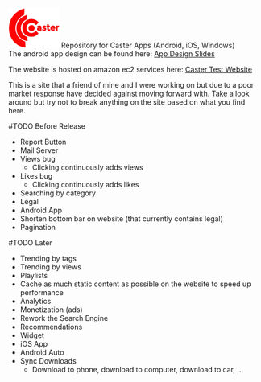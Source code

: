 <img src="https://github.com/FutureProg/Caster/blob/master/Caster_Resources/title.png?raw=true" width="20%"/>
Repository for Caster Apps (Android, iOS, Windows) <br/>
The android app design can be found here: <a href="https://docs.google.com/presentation/d/1mL2SCdt58fwieVYCdFVPcE_G-W3EwfM3spEyMYp2hkk/edit?usp=sharing">App Design Slides</a>

The website is hosted on amazon ec2 services here: <a href="http://ec2-52-35-70-147.us-west-2.compute.amazonaws.com/">Caster Test Website</a>

This is a site that a friend of mine and I were working on but due to a poor market response have decided against moving forward with. Take a look around but try not to break anything on the site based on what you find here. 

#TODO Before Release

* Report Button
* Mail Server
* Views bug
  * Clicking continuously adds views
* Likes bug
  * Clicking continuously adds likes
* Searching by category
* Legal
* Android App
* Shorten bottom bar on website (that currently contains legal)
* Pagination

#TODO Later
* Trending by tags
* Trending by views
* Playlists
* Cache as much static content as possible on the website to speed up performance
* Analytics
* Monetization (ads)
* Rework the Search Engine
* Recommendations 
* Widget
* iOS App
* Android Auto
* Sync Downloads
   * Download to phone, download to computer, download to car, ...
